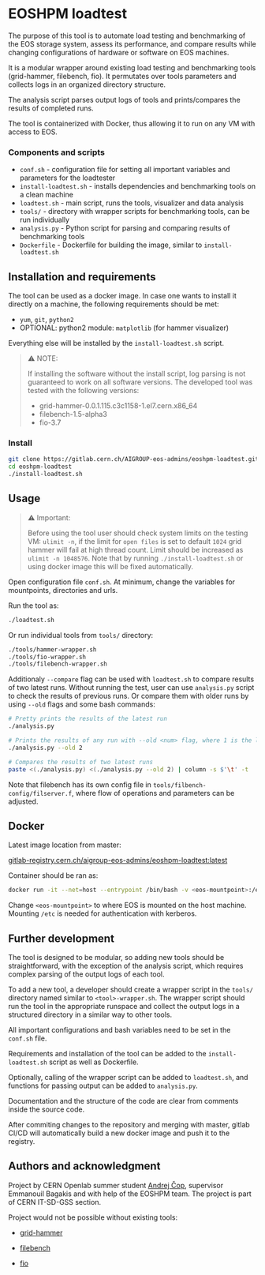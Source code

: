 # EOSHPM loadtest

The purpose of this tool is to automate load testing and benchmarking of the EOS storage system, assess its performance, and compare results while changing configurations of hardware or software on EOS machines. 

It is a modular wrapper around existing load testing and benchmarking tools (grid-hammer, filebench, fio). It permutates over tools parameters and collects logs in an organized directory structure. 

The analysis script parses output logs of tools and prints/compares the results of completed runs. 

The tool is containerized with Docker, thus allowing it to run on any VM with access to EOS.

### Components and scripts
- `conf.sh` - configuration file for setting all important variables and parameters for the loadtester
- `install-loadtest.sh` - installs dependencies and benchmarking tools on a clean machine
- `loadtest.sh` - main script, runs the tools, visualizer and data analysis
- `tools/` - directory with wrapper scripts for benchmarking tools, can be run individually
- `analysis.py` - Python script for parsing and comparing results of benchmarking tools
- `Dockerfile` - Dockerfile for building the image, similar to `install-loadtest.sh`


## Installation and requirements

The tool can be used as a docker image. In case one wants to install it directly on a machine, the following requirements should be met:

- `yum`, `git`, `python2`
- OPTIONAL: python2 module: `matplotlib` (for hammer visualizer)

Everything else will be installed by the `install-loadtest.sh` script.

> ⚠️ NOTE:
>
> If installing the software without the install script, log parsing is not guaranteed to work on all software versions. The developed tool was tested with the following versions:
>
> - grid-hammer-0.0.1.115.c3c1158-1.el7.cern.x86_64
> - filebench-1.5-alpha3
> - fio-3.7

### Install

```bash
git clone https://gitlab.cern.ch/AIGROUP-eos-admins/eoshpm-loadtest.git
cd eoshpm-loadtest
./install-loadtest.sh
```


## Usage 

> ⚠️ Important:
>
> Before using the tool user should check system limits on the testing VM: `ulimit -n`, if the limit for `open files` is set to default `1024` grid hammer will fail at high thread count. Limit should be increased as `ulimit -n 1048576`. Note that by running `./install-loadtest.sh` or using docker image this will be fixed automatically.

Open configuration file `conf.sh`. At minimum, change the variables for mountpoints, directories and urls.

Run the tool as:

```bash
./loadtest.sh
```

Or run individual tools from `tools/` directory:
```bash
./tools/hammer-wrapper.sh
./tools/fio-wrapper.sh
./tools/filebench-wrapper.sh
```
Additionaly `--compare` flag can be used with `loadtest.sh` to compare results of two latest runs.
Without running the test, user can use `analysis.py` script to check the results of previous runs. Or compare them with older runs by using `--old` flags and some bash commands:
```bash
# Pretty prints the results of the latest run
./analysis.py

# Prints the results of any run with --old <num> flag, where 1 is the latest run
./analysis.py --old 2

# Compares the results of two latest runs
paste <(./analysis.py) <(./analysis.py --old 2) | column -s $'\t' -t
``````

Note that filebench has its own config file in `tools/filbench-config/filserver.f`, where flow of operations and parameters can be adjusted.

## Docker

Latest image location from master:

[gitlab-registry.cern.ch/aigroup-eos-admins/eoshpm-loadtest:latest](gitlab-registry.cern.ch/aigroup-eos-admins/eoshpm-loadtest:latest)

Container should be ran as:
```bash
docker run -it --net=host --entrypoint /bin/bash -v <eos-mountpoint>:/eos/homedev/loadtest -v /etc:/host-etc eoshpm-loadtest
```
Change `<eos-mountpoint>` to where EOS is mounted on the host machine.
Mounting `/etc` is needed for authentication with kerberos.

## Further development
The tool is designed to be modular, so adding new tools should be straightforward, with the exception of the analysis script, which requires complex parsing of the output logs of each tool.

To add a new tool, a developer should create a wrapper script in the `tools/` directory named similar to `<tool>-wrapper.sh`. The wrapper script should run the tool in the appropriate runspace and collect the output logs in a structured directory in a similar way to other tools.

All important configurations and bash variables need to be set in the `conf.sh` file.

Requirements and installation of the tool can be added to the `install-loadtest.sh` script as well as Dockerfile.

Optionally, calling of the wrapper script can be added to `loadtest.sh`, and functions for passing output can be added to `analysis.py`.

Documentation and the structure of the code are clear from comments inside the source code.

After commiting changes to the repository and merging with master, gitlab CI/CD will automatically build a new docker image and push it to the registry.

## Authors and acknowledgment
Project by CERN Openlab summer student [Andrej Čop](mailto:andrej7.cop@gmail.com), supervisor Emmanouil Bagakis and with help of the EOSHPM team. The project is part of CERN IT-SD-GSS section.

Project would not be possible without existing tools:
- [grid-hammer](https://gitlab.cern.ch/lcgdm/grid-hammer/-/tree/master)

- [filebench](https://github.com/filebench/filebench)

- [fio](https://fio.readthedocs.io/en/latest/fio_doc.html)
